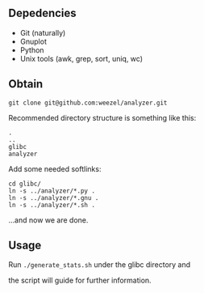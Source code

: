 ## Depedencies
* Git (naturally)
* Gnuplot
* Python
* Unix tools (awk, grep, sort, uniq, wc)


## Obtain

	git clone git@github.com:weezel/analyzer.git

Recommended directory structure is something like this:

	.
	..
	glibc
	analyzer

Add some needed softlinks:

	cd glibc/
	ln -s ../analyzer/*.py .
	ln -s ../analyzer/*.gnu .
	ln -s ../analyzer/*.sh .

...and now we are done.

## Usage
Run `./generate_stats.sh` under the glibc directory and

the script will guide for further information.

